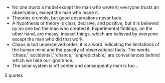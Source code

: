  - No one trusts a model except the man who wrote it; everyone trusts an observation, except the man who made it.
 - Theories crumble, but good observations never fade.
 - A hypothesis or theory is clear, decisive, and positive, but it is believed by no one but the man who created it. Experimental findings, on the other hand, are messy, inexact things, which are believed by everyone except the man who did that work.
 - Chaos is but unperceived order; it is a word indicating the limitations of the human mind and the paucity of observational facts. The words ‘chaos,’ ‘accidental,’ ‘chance,’ ‘unpredictable,’ are conveniences behind which we hide our ignorance.
 - The solar system is off center and consequently man is too...

5 quotes